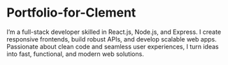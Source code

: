 # Portfolio-for-Clement
I’m a full-stack developer skilled in React.js, Node.js, and Express. I create responsive frontends, build robust APIs, and develop scalable web apps. Passionate about clean code and seamless user experiences, I turn ideas into fast, functional, and modern web solutions.
